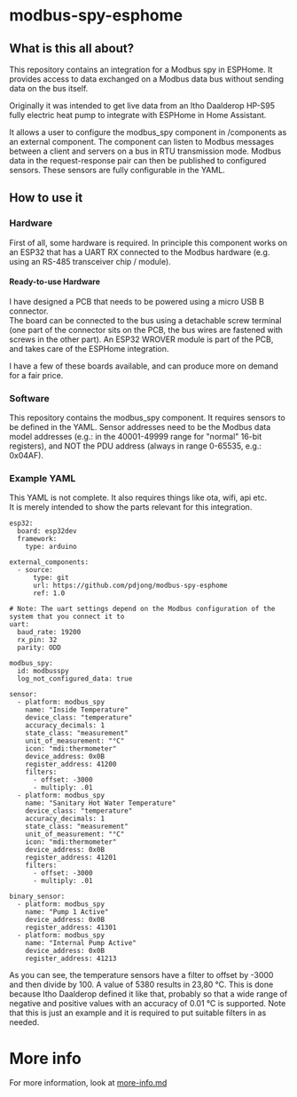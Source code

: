 # modbus-spy-esphome

## What is this all about?

This repository contains an integration for a Modbus spy in ESPHome.
It provides access to data exchanged on a Modbus data bus without sending data on the bus itself.

Originally it was intended to get live data from an Itho Daalderop HP-S95 fully electric heat pump to integrate with ESPHome in Home Assistant.

It allows a user to configure the modbus_spy component in /components as an external component.
The component can listen to Modbus messages between a client and servers on a bus in RTU transmission mode.
Modbus data in the request-response pair can then be published to configured sensors.
These sensors are fully configurable in the YAML.

## How to use it

### Hardware

First of all, some hardware is required. In principle this component works on an ESP32 that has a UART RX connected to the Modbus hardware (e.g. using an RS-485 transceiver chip / module).

#### Ready-to-use Hardware
I have designed a PCB that needs to be powered using a micro USB B connector.  
The board can be connected to the bus using a detachable screw terminal (one part of the connector sits on the PCB, the bus wires are fastened with screws in the other part). An ESP32 WROVER module is part of the PCB, and takes care of the ESPHome integration.

I have a few of these boards available, and can produce more on demand for a fair price.

### Software

This repository contains the modbus_spy component. It requires sensors to be defined in the YAML.
Sensor addresses need to be the Modbus data model addresses (e.g.: in the 40001-49999 range for "normal" 16-bit registers), and NOT the PDU address (always in range 0-65535, e.g.: 0x04AF).

### Example YAML

This YAML is not complete. It also requires things like ota, wifi, api etc.  
It is merely intended to show the parts relevant for this integration.
```
esp32: 
  board: esp32dev
  framework:
    type: arduino

external_components:
  - source:
      type: git
      url: https://github.com/pdjong/modbus-spy-esphome
      ref: 1.0

# Note: The uart settings depend on the Modbus configuration of the system that you connect it to
uart:
  baud_rate: 19200
  rx_pin: 32
  parity: ODD

modbus_spy:
  id: modbusspy
  log_not_configured_data: true
  
sensor:
  - platform: modbus_spy
    name: "Inside Temperature"
    device_class: "temperature"
    accuracy_decimals: 1
    state_class: "measurement"
    unit_of_measurement: "°C"
    icon: "mdi:thermometer"    
    device_address: 0x0B
    register_address: 41200
    filters:
      - offset: -3000
      - multiply: .01
  - platform: modbus_spy
    name: "Sanitary Hot Water Temperature"
    device_class: "temperature"
    accuracy_decimals: 1
    state_class: "measurement"
    unit_of_measurement: "°C"
    icon: "mdi:thermometer"    
    device_address: 0x0B
    register_address: 41201
    filters:
      - offset: -3000
      - multiply: .01

binary_sensor:
  - platform: modbus_spy
    name: "Pump 1 Active"
    device_address: 0x0B
    register_address: 41301
  - platform: modbus_spy
    name: "Internal Pump Active"
    device_address: 0x0B
    register_address: 41213
```

As you can see, the temperature sensors have a filter to offset by -3000 and then divide by 100. A value of 5380 results in 23,80 °C. 
This is done because Itho Daalderop defined it like that, probably so that a wide range of negative and positive values with an accuracy of 0.01 °C is supported. 
Note that this is just an example and it is required to put suitable filters in as needed.

# More info

For more information, look at [more-info.md](more-info.md)